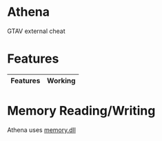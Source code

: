 # Athena
GTAV external cheat

# Features

| Features | Working                                 |
| ------- | -----------------------------------------|

# Memory Reading/Writing
Athena uses [memory.dll](https://github.com/erfg12/memory.dll/)
